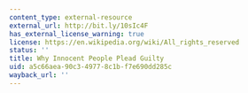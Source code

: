 ```yaml
---
content_type: external-resource
external_url: http://bit.ly/10sIc4F
has_external_license_warning: true
license: https://en.wikipedia.org/wiki/All_rights_reserved
status: ''
title: Why Innocent People Plead Guilty
uid: a5c66aea-90c3-4977-8c1b-f7e690dd285c
wayback_url: ''
---
```


